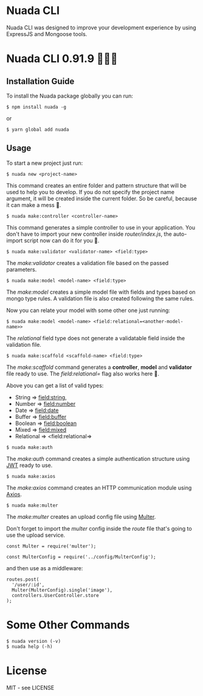 # Nuada CLI

Nuada CLI was designed to improve your development experience by using ExpressJS and Mongoose tools.

# Nuada CLI 0.91.9 🎉🎉🎉

## Installation Guide

To install the Nuada package globally you can run:

```shell
$ npm install nuada -g
```

or

```shell
$ yarn global add nuada
```

## Usage

To start a new project just run:

```shell
$ nuada new <project-name>
```

This command creates an entire folder and pattern structure that will be used to help you to develop.
If you do not specify the project name argument, it will be created inside the current folder. So be careful, because it can make a mess 🤮.

```shell
$ nuada make:controller <controller-name>
```

This command generates a simple controller to use in your application.
You don't have to import your new controller inside _router/index.js_, the auto-import script now can do it for you 🎉.

```shell
$ nuada make:validator <validator-name> <field:type>
```

The _make:validator_ creates a validation file based on the passed parameters.

```shell
$ nuada make:model <model-name> <field:type>
```

The _make:model_ creates a simple model file with fields and types based on mongo type rules.
A validation file is also created following the same rules.

Now you can relate your model with some other one just running:

```shell
$ nuada make:model <model-name> <field:relational=<another-model-name>>
```

The _relational_ field type does not generate a validatable field inside the validation file.

```shell
$ nuada make:scaffold <scaffold-name> <field:type>
```

The _make:scaffold_ command generates a **controller**, **model** and **validator** file ready to use.
The _field:relational=<another-model-name>_ flag also works here 🎉.

Above you can get a list of valid types:

- String => <field:string>,
- Number => <field:number>
- Date => <field:date>
- Buffer => <field:buffer>
- Boolean => <field:boolean>
- Mixed => <field:mixed>
- Relational => <field:relational=<another-model-name>>

```shell
$ nuada make:auth
```

The _make:auth_ command creates a simple authentication structure using [JWT](https://jwt.io/) ready to use.

```shell
$ nuada make:axios
```

The _make:axios_ command creates an HTTP communication module using [Axios](https://github.com/axios/axios).

```shell
$ nuada make:multer
```

The _make:multer_ creates an upload config file using [Multer](https://github.com/expressjs/multer).

Don't forget to import the _multer_ config inside the _route_ file that's going to use the upload service.

```shell
const Multer = require('multer');

const MulterConfig = require('../config/MulterConfig');
```

and then use as a middleware:

```shell
routes.post(
  '/user/:id',
  Multer(MulterConfig).single('image'),
  controllers.UserController.store
);
```

# Some Other Commands

```shell
$ nuada version (-v)
$ nuada help (-h)
```

# License

MIT - see LICENSE
